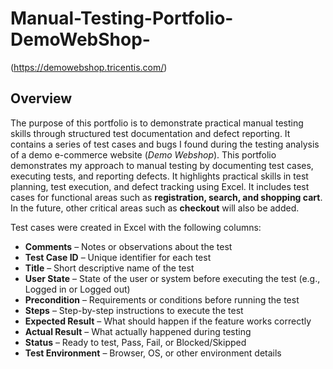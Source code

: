 # Manual-Testing-Portfolio-DemoWebShop-
(https://demowebshop.tricentis.com/)

## Overview
The purpose of this portfolio is to demonstrate practical manual testing skills through structured test documentation and defect reporting.
It contains a series of test cases and bugs I found during the testing analysis of a demo e-commerce website (*Demo Webshop*). This portfolio demonstrates my approach to manual testing by documenting test cases, executing tests, and reporting defects. It highlights practical skills in test planning, test execution, and defect tracking using Excel. It includes test cases for functional areas such as **registration, search, and shopping cart**. In the future, other critical areas such as **checkout** will also be added.

Test cases were created in Excel with the following columns:

- **Comments** – Notes or observations about the test  
- **Test Case ID** – Unique identifier for each test  
- **Title** – Short descriptive name of the test  
- **User State** – State of the user or system before executing the test (e.g., Logged in or Logged out)  
- **Precondition** – Requirements or conditions before running the test  
- **Steps** – Step-by-step instructions to execute the test  
- **Expected Result** – What should happen if the feature works correctly  
- **Actual Result** – What actually happened during testing  
- **Status** – Ready to test, Pass, Fail, or Blocked/Skipped  
- **Test Environment** – Browser, OS, or other environment details



